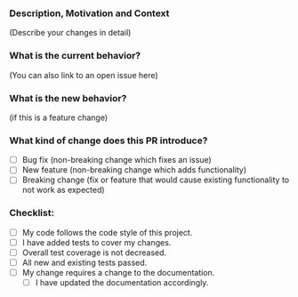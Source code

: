 <!--- Provide a general summary of your changes in the Title above -->

### Description, Motivation and Context
(Describe your changes in detail)
<!--- Why is this change required? What problem does it solve? -->
<!--- If it fixes an open issue, please link to the issue here. -->

### What is the current behavior?
(You can also link to an open issue here)

### What is the new behavior?
(if this is a feature change)

### What kind of change does this PR introduce?
<!--- What types of changes does your code introduce? Put an `x` in all the boxes that apply: -->
- [ ] Bug fix (non-breaking change which fixes an issue)
- [ ] New feature (non-breaking change which adds functionality)
- [ ] Breaking change (fix or feature that would cause existing functionality to not work as expected)

### Checklist:
<!--- Go over all the following points, and put an `x` in all the boxes that apply. -->
<!--- If you're unsure about any of these, don't hesitate to ask. We're here to help! -->
- [ ] My code follows the code style of this project.
- [ ] I have added tests to cover my changes.
- [ ] Overall test coverage is not decreased.
- [ ] All new and existing tests passed.
- [ ] My change requires a change to the documentation.
  - [ ] I have updated the documentation accordingly.
